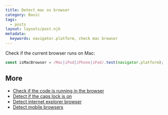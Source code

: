 ```yaml
---
title: Detect mac os browser
category: Basic
tags:
  - posts
layout: layouts/post.njk
metadata:
  keywords: navigator.platform, check mac browser
---
```


Check if the current browser runs on Mac:

```js
const isMacBrowser = /Mac|iPod|iPhone|iPad/.test(navigator.platform);
```

## More

* [Check if the code is running in the browser](/check-if-the-code-is-running-in-the-browser)
* [Detect if the caps lock is on](/detect-if-the-caps-lock-is-on)
* [Detect internet explorer browser](/detect-internet-explorer-browser)
* [Detect mobile browsers](/detect-mobile-browsers)